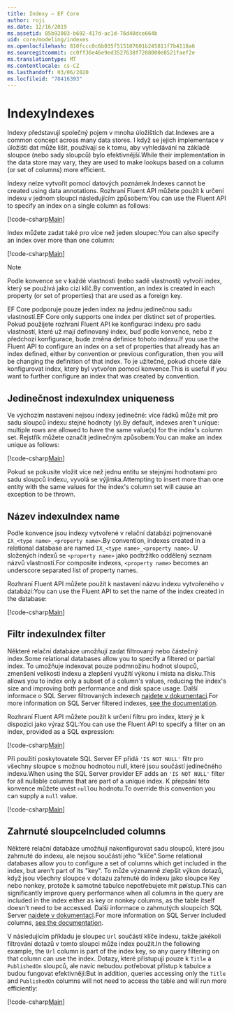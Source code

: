 ```yaml
---
title: Indexy – EF Core
author: roji
ms.date: 12/16/2019
ms.assetid: 85b92003-b692-417d-ac1d-76d40dce664b
uid: core/modeling/indexes
ms.openlocfilehash: 810fccc0c6b035f515107601b245811f7b4118a6
ms.sourcegitcommit: cc0ff36e46e9ed3527638f7208000e8521faef2e
ms.translationtype: MT
ms.contentlocale: cs-CZ
ms.lasthandoff: 03/06/2020
ms.locfileid: "78416393"
---
```

# <a name="indexes"></a><span data-ttu-id="08c43-102">Indexy</span><span class="sxs-lookup"><span data-stu-id="08c43-102">Indexes</span></span>

<span data-ttu-id="08c43-103">Indexy představují společný pojem v mnoha úložištích dat.</span><span class="sxs-lookup"><span data-stu-id="08c43-103">Indexes are a common concept across many data stores.</span></span> <span data-ttu-id="08c43-104">I když se jejich implementace v úložišti dat může lišit, používají se k tomu, aby vyhledávání na základě sloupce (nebo sady sloupců) bylo efektivnější.</span><span class="sxs-lookup"><span data-stu-id="08c43-104">While their implementation in the data store may vary, they are used to make lookups based on a column (or set of columns) more efficient.</span></span>

<span data-ttu-id="08c43-105">Indexy nelze vytvořit pomocí datových poznámek.</span><span class="sxs-lookup"><span data-stu-id="08c43-105">Indexes cannot be created using data annotations.</span></span> <span data-ttu-id="08c43-106">Rozhraní Fluent API můžete použít k určení indexu v jednom sloupci následujícím způsobem:</span><span class="sxs-lookup"><span data-stu-id="08c43-106">You can use the Fluent API to specify an index on a single column as follows:</span></span>

[!code-csharp[Main](../../../samples/core/Modeling/FluentAPI/Index.cs?name=Index&highlight=4)]

<span data-ttu-id="08c43-107">Index můžete zadat také pro více než jeden sloupec:</span><span class="sxs-lookup"><span data-stu-id="08c43-107">You can also specify an index over more than one column:</span></span>

[!code-csharp[Main](../../../samples/core/Modeling/FluentAPI/IndexComposite.cs?name=Composite&highlight=4)]

> [!NOTE]
> <span data-ttu-id="08c43-108">Podle konvence se v každé vlastnosti (nebo sadě vlastností) vytvoří index, který se používá jako cizí klíč.</span><span class="sxs-lookup"><span data-stu-id="08c43-108">By convention, an index is created in each property (or set of properties) that are used as a foreign key.</span></span>
>
> <span data-ttu-id="08c43-109">EF Core podporuje pouze jeden index na jednu jedinečnou sadu vlastností.</span><span class="sxs-lookup"><span data-stu-id="08c43-109">EF Core only supports one index per distinct set of properties.</span></span> <span data-ttu-id="08c43-110">Pokud použijete rozhraní Fluent API ke konfiguraci indexu pro sadu vlastností, které už mají definovaný index, buď podle konvence, nebo z předchozí konfigurace, bude změna definice tohoto indexu.</span><span class="sxs-lookup"><span data-stu-id="08c43-110">If you use the Fluent API to configure an index on a set of properties that already has an index defined, either by convention or previous configuration, then you will be changing the definition of that index.</span></span> <span data-ttu-id="08c43-111">To je užitečné, pokud chcete dále konfigurovat index, který byl vytvořen pomocí konvence.</span><span class="sxs-lookup"><span data-stu-id="08c43-111">This is useful if you want to further configure an index that was created by convention.</span></span>

## <a name="index-uniqueness"></a><span data-ttu-id="08c43-112">Jedinečnost indexu</span><span class="sxs-lookup"><span data-stu-id="08c43-112">Index uniqueness</span></span>

<span data-ttu-id="08c43-113">Ve výchozím nastavení nejsou indexy jedinečné: více řádků může mít pro sadu sloupců indexu stejné hodnoty (y).</span><span class="sxs-lookup"><span data-stu-id="08c43-113">By default, indexes aren't unique: multiple rows are allowed to have the same value(s) for the index's column set.</span></span> <span data-ttu-id="08c43-114">Rejstřík můžete označit jedinečným způsobem:</span><span class="sxs-lookup"><span data-stu-id="08c43-114">You can make an index unique as follows:</span></span>

[!code-csharp[Main](../../../samples/core/Modeling/FluentAPI/IndexUnique.cs?name=IndexUnique&highlight=5)]

<span data-ttu-id="08c43-115">Pokud se pokusíte vložit více než jednu entitu se stejnými hodnotami pro sadu sloupců indexu, vyvolá se výjimka.</span><span class="sxs-lookup"><span data-stu-id="08c43-115">Attempting to insert more than one entity with the same values for the index's column set will cause an exception to be thrown.</span></span>

## <a name="index-name"></a><span data-ttu-id="08c43-116">Název indexu</span><span class="sxs-lookup"><span data-stu-id="08c43-116">Index name</span></span>

<span data-ttu-id="08c43-117">Podle konvence jsou indexy vytvořené v relační databázi pojmenované `IX_<type name>_<property name>`.</span><span class="sxs-lookup"><span data-stu-id="08c43-117">By convention, indexes created in a relational database are named `IX_<type name>_<property name>`.</span></span> <span data-ttu-id="08c43-118">U složených indexů se `<property name>` jako podtržítko oddělený seznam názvů vlastností.</span><span class="sxs-lookup"><span data-stu-id="08c43-118">For composite indexes, `<property name>` becomes an underscore separated list of property names.</span></span>

<span data-ttu-id="08c43-119">Rozhraní Fluent API můžete použít k nastavení názvu indexu vytvořeného v databázi:</span><span class="sxs-lookup"><span data-stu-id="08c43-119">You can use the Fluent API to set the name of the index created in the database:</span></span>

[!code-csharp[Main](../../../samples/core/Modeling/FluentAPI/IndexName.cs?name=IndexName&highlight=5)]

## <a name="index-filter"></a><span data-ttu-id="08c43-120">Filtr indexu</span><span class="sxs-lookup"><span data-stu-id="08c43-120">Index filter</span></span>

<span data-ttu-id="08c43-121">Některé relační databáze umožňují zadat filtrovaný nebo částečný index.</span><span class="sxs-lookup"><span data-stu-id="08c43-121">Some relational databases allow you to specify a filtered or partial index.</span></span> <span data-ttu-id="08c43-122">To umožňuje indexovat pouze podmnožinu hodnot sloupců, zmenšení velikosti indexu a zlepšení využití výkonu i místa na disku.</span><span class="sxs-lookup"><span data-stu-id="08c43-122">This allows you to index only a subset of a column's values, reducing the index's size and improving both performance and disk space usage.</span></span> <span data-ttu-id="08c43-123">Další informace o SQL Server filtrovaných indexech [najdete v dokumentaci](https://docs.microsoft.com/sql/relational-databases/indexes/create-filtered-indexes).</span><span class="sxs-lookup"><span data-stu-id="08c43-123">For more information on SQL Server filtered indexes, [see the documentation](https://docs.microsoft.com/sql/relational-databases/indexes/create-filtered-indexes).</span></span>

<span data-ttu-id="08c43-124">Rozhraní Fluent API můžete použít k určení filtru pro index, který je k dispozici jako výraz SQL:</span><span class="sxs-lookup"><span data-stu-id="08c43-124">You can use the Fluent API to specify a filter on an index, provided as a SQL expression:</span></span>

[!code-csharp[Main](../../../samples/core/Modeling/FluentAPI/IndexFilter.cs?name=IndexFilter&highlight=5)]

<span data-ttu-id="08c43-125">Při použití poskytovatele SQL Server EF přidá `'IS NOT NULL'` filtr pro všechny sloupce s možnou hodnotou null, které jsou součástí jedinečného indexu.</span><span class="sxs-lookup"><span data-stu-id="08c43-125">When using the SQL Server provider EF adds an `'IS NOT NULL'` filter for all nullable columns that are part of a unique index.</span></span> <span data-ttu-id="08c43-126">K přepsání této konvence můžete uvést `null`ou hodnotu.</span><span class="sxs-lookup"><span data-stu-id="08c43-126">To override this convention you can supply a `null` value.</span></span>

[!code-csharp[Main](../../../samples/core/Modeling/FluentAPI/IndexNoFilter.cs?name=IndexNoFilter&highlight=6)]

## <a name="included-columns"></a><span data-ttu-id="08c43-127">Zahrnuté sloupce</span><span class="sxs-lookup"><span data-stu-id="08c43-127">Included columns</span></span>

<span data-ttu-id="08c43-128">Některé relační databáze umožňují nakonfigurovat sadu sloupců, které jsou zahrnuté do indexu, ale nejsou součástí jeho "klíče".</span><span class="sxs-lookup"><span data-stu-id="08c43-128">Some relational databases allow you to configure a set of columns which get included in the index, but aren't part of its "key".</span></span> <span data-ttu-id="08c43-129">To může významně zlepšit výkon dotazů, když jsou všechny sloupce v dotazu zahrnuté do indexu jako sloupce Key nebo nonkey, protože k samotné tabulce nepotřebujete mít pøístup.</span><span class="sxs-lookup"><span data-stu-id="08c43-129">This can significantly improve query performance when all columns in the query are included in the index either as key or nonkey columns, as the table itself doesn't need to be accessed.</span></span> <span data-ttu-id="08c43-130">Další informace o zahrnutých sloupcích SQL Server [najdete v dokumentaci](https://docs.microsoft.com/sql/relational-databases/indexes/create-indexes-with-included-columns).</span><span class="sxs-lookup"><span data-stu-id="08c43-130">For more information on SQL Server included columns, [see the documentation](https://docs.microsoft.com/sql/relational-databases/indexes/create-indexes-with-included-columns).</span></span>

<span data-ttu-id="08c43-131">V následujícím příkladu je sloupec `Url` součástí klíče indexu, takže jakékoli filtrování dotazů v tomto sloupci může index použít.</span><span class="sxs-lookup"><span data-stu-id="08c43-131">In the following example, the `Url` column is part of the index key, so any query filtering on that column can use the index.</span></span> <span data-ttu-id="08c43-132">Dotazy, které přistupují pouze k `Title` a `PublishedOn` sloupců, ale navíc nebudou potřebovat přístup k tabulce a budou fungovat efektivněji:</span><span class="sxs-lookup"><span data-stu-id="08c43-132">But in addition, queries accessing only the `Title` and `PublishedOn` columns will not need to access the table and will run more efficiently:</span></span>

[!code-csharp[Main](../../../samples/core/Modeling/FluentAPI/IndexInclude.cs?name=IndexInclude&highlight=5-9)]
